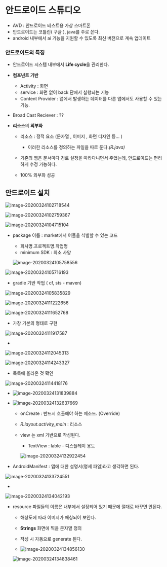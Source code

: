 # 안드로이드 스튜디오

* AVD : 안드로이드 테스트용 가상 스마트폰
* 안드로이드는 코틀린( 구글 ), java를 주로 쓴다. 
* android 내부에서 ai 기능을 지원할 수 있도록 최신 버전으로 계속 업데이트 

### 안드로이드의 특징 

* 안드로이드 시스템 내부에서 **Life cycle**을 관리한다.

* **컴포넌트 기반**
  
  * Activity  : 화면
  * service : 화면 없이 back 단에서 실행되는 기능
  * Content Provider : 앱에서 발생하는 데이터를 다른 앱에서도 사용할 수 있는 기능.
* Broad Cast Reciever : ??
  
* **리소스**의 **외부화** 

  * 리소스 : 정적 요소 (문자열 , 이미지 , 화면 디자인 등... )

    * 이러한 리소스를 정의하는 파일을 따로 둔다.*(R.java)*
    
  * 기존의 웹은 문서마다 경로 설정을 따라다니면서 주었는데, 안드로이드는 편리하게 수정 가능하다.
  
  * 100% 외부화 성공
    
    

## 안드로이드 설치

![image-20200324102718544](images/image-20200324102718544.png)

![image-20200324102759367](images/image-20200324102759367.png)

![image-20200324104715104](images/image-20200324104715104.png)

* package 이름 : market에서 어플을 식별할 수 있는 코드 

  * 회사명.프로젝트명.작업명
  * minimum SDK : 최소 사양

  ![image-20200324105758556](images/image-20200324105758556.png)

![image-20200324105716193](images/image-20200324105716193.png)

* gradle 기반 작업 ( cf, sts - maven)

![image-20200324105835829](images/image-20200324105835829.png)

![image-20200324111222656](images/image-20200324111222656.png)

![image-20200324111652768](images/image-20200324111652768.png)

* 가장 기본의 형태로 구현

![image-20200324111917587](images/image-20200324111917587.png)

*

![image-20200324112045313](images/image-20200324112045313.png)

![image-20200324114243327](images/image-20200324114243327.png)

* 목록에 올라온 것 확인

![image-20200324114418176](images/image-20200324114418176.png)

* ![image-20200324131839884](images/image-20200324131839884.png)

* ![image-20200324132637669](images/image-20200324132637669.png)

  * onCreate : 반드시 호출해야 하는 메소드. (Override)

  * *R.layout.activity_main* : 리소스

  * view 는 xml 기반으로 작성된다.

    * TextView : lable - 디스플레이 용도 

    ![image-20200324132922454](images/image-20200324132922454.png)

* AndroidManifest : 앱에 대한 설명서(명세 파일)라고 생각하면 된다. 

![image-20200324133724551](images/image-20200324133724551.png)

* 

![image-20200324134042193](images/image-20200324134042193.png)

* resource 파일들의 이름은 내부에서 설정되어 있기 때문에 절대로 바꾸면 안된다. 

  * 해상도에 따라 이미지가 매칭되어 보인다.
  * **Strings** 화면에 찍을 문자열 정의
  * 작성 시 자동으로 generate 된다.

  * ![image-20200324134856130](images/image-20200324134856130.png)

  

  ![image-20200324134838461](images/image-20200324134838461.png)

  